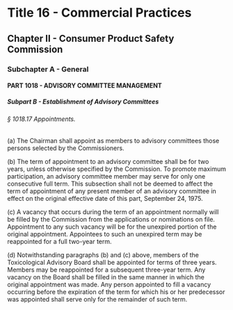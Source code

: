 
# Title 16 - Commercial Practices
## Chapter II - Consumer Product Safety Commission
### Subchapter A - General
#### PART 1018 - ADVISORY COMMITTEE MANAGEMENT
##### Subpart B - Establishment of Advisory Committees
###### § 1018.17 Appointments.

(a) The Chairman shall appoint as members to advisory committees those persons selected by the Commissioners.

(b) The term of appointment to an advisory committee shall be for two years, unless otherwise specified by the Commission. To promote maximum participation, an advisory committee member may serve for only one consecutive full term. This subsection shall not be deemed to affect the term of appointment of any present member of an advisory committee in effect on the original effective date of this part, September 24, 1975.

(c) A vacancy that occurs during the term of an appointment normally will be filled by the Commission from the applications or nominations on file. Appointment to any such vacancy will be for the unexpired portion of the original appointment. Appointees to such an unexpired term may be reappointed for a full two-year term.

(d) Notwithstanding paragraphs (b) and (c) above, members of the Toxicological Advisory Board shall be appointed for terms of three years. Members may be reappointed for a subsequent three-year term. Any vacancy on the Board shall be filled in the same manner in which the original appointment was made. Any person appointed to fill a vacancy occurring before the expiration of the term for which his or her predecessor was appointed shall serve only for the remainder of such term.
